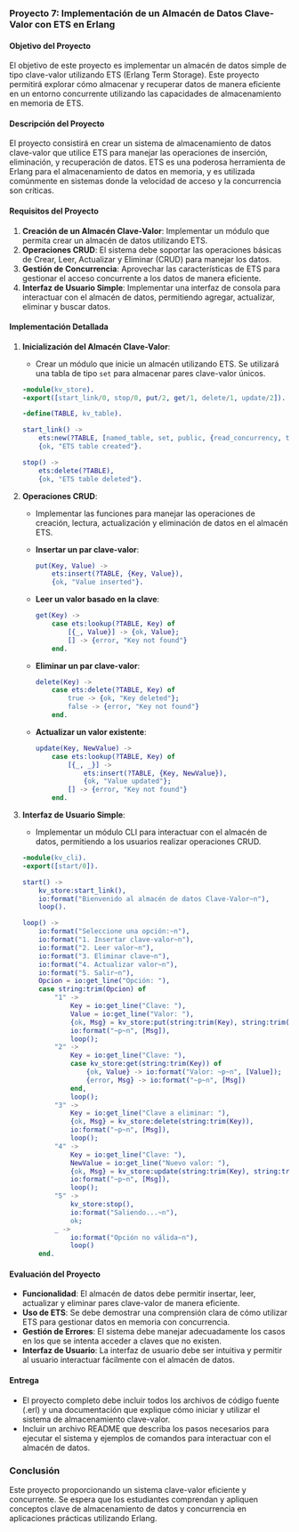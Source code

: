 
### Proyecto 7: Implementación de un Almacén de Datos Clave-Valor con ETS en Erlang

#### Objetivo del Proyecto

El objetivo de este proyecto es implementar un almacén de datos simple de tipo clave-valor utilizando ETS (Erlang Term Storage). Este proyecto permitirá explorar cómo almacenar y recuperar datos de manera eficiente en un entorno concurrente utilizando las capacidades de almacenamiento en memoria de ETS.

#### Descripción del Proyecto

El proyecto consistirá en crear un sistema de almacenamiento de datos clave-valor que utilice ETS para manejar las operaciones de inserción, eliminación, y recuperación de datos. ETS es una poderosa herramienta de Erlang para el almacenamiento de datos en memoria, y es utilizada comúnmente en sistemas donde la velocidad de acceso y la concurrencia son críticas.

#### Requisitos del Proyecto

1. **Creación de un Almacén Clave-Valor**: Implementar un módulo que permita crear un almacén de datos utilizando ETS.
2. **Operaciones CRUD**: El sistema debe soportar las operaciones básicas de Crear, Leer, Actualizar y Eliminar (CRUD) para manejar los datos.
3. **Gestión de Concurrencia**: Aprovechar las características de ETS para gestionar el acceso concurrente a los datos de manera eficiente.
4. **Interfaz de Usuario Simple**: Implementar una interfaz de consola para interactuar con el almacén de datos, permitiendo agregar, actualizar, eliminar y buscar datos.

#### Implementación Detallada

1. **Inicialización del Almacén Clave-Valor**:
   - Crear un módulo que inicie un almacén utilizando ETS. Se utilizará una tabla de tipo `set` para almacenar pares clave-valor únicos.

   ```erlang
   -module(kv_store).
   -export([start_link/0, stop/0, put/2, get/1, delete/1, update/2]).

   -define(TABLE, kv_table).

   start_link() ->
       ets:new(?TABLE, [named_table, set, public, {read_concurrency, true}, {write_concurrency, true}]),
       {ok, "ETS table created"}.

   stop() ->
       ets:delete(?TABLE),
       {ok, "ETS table deleted"}.
   ```

2. **Operaciones CRUD**:
   - Implementar las funciones para manejar las operaciones de creación, lectura, actualización y eliminación de datos en el almacén ETS.

   - **Insertar un par clave-valor**:
     ```erlang
     put(Key, Value) ->
         ets:insert(?TABLE, {Key, Value}),
         {ok, "Value inserted"}.
     ```

   - **Leer un valor basado en la clave**:
     ```erlang
     get(Key) ->
         case ets:lookup(?TABLE, Key) of
             [{_, Value}] -> {ok, Value};
             [] -> {error, "Key not found"}
         end.
     ```

   - **Eliminar un par clave-valor**:
     ```erlang
     delete(Key) ->
         case ets:delete(?TABLE, Key) of
             true -> {ok, "Key deleted"};
             false -> {error, "Key not found"}
         end.
     ```

   - **Actualizar un valor existente**:
     ```erlang
     update(Key, NewValue) ->
         case ets:lookup(?TABLE, Key) of
             [{_, _}] ->
                 ets:insert(?TABLE, {Key, NewValue}),
                 {ok, "Value updated"};
             [] -> {error, "Key not found"}
         end.
     ```

3. **Interfaz de Usuario Simple**:
   - Implementar un módulo CLI para interactuar con el almacén de datos, permitiendo a los usuarios realizar operaciones CRUD.

   ```erlang
   -module(kv_cli).
   -export([start/0]).

   start() ->
       kv_store:start_link(),
       io:format("Bienvenido al almacén de datos Clave-Valor~n"),
       loop().

   loop() ->
       io:format("Seleccione una opción:~n"),
       io:format("1. Insertar clave-valor~n"),
       io:format("2. Leer valor~n"),
       io:format("3. Eliminar clave~n"),
       io:format("4. Actualizar valor~n"),
       io:format("5. Salir~n"),
       Opcion = io:get_line("Opción: "),
       case string:trim(Opcion) of
           "1" ->
               Key = io:get_line("Clave: "),
               Value = io:get_line("Valor: "),
               {ok, Msg} = kv_store:put(string:trim(Key), string:trim(Value)),
               io:format("~p~n", [Msg]),
               loop();
           "2" ->
               Key = io:get_line("Clave: "),
               case kv_store:get(string:trim(Key)) of
                   {ok, Value} -> io:format("Valor: ~p~n", [Value]);
                   {error, Msg} -> io:format("~p~n", [Msg])
               end,
               loop();
           "3" ->
               Key = io:get_line("Clave a eliminar: "),
               {ok, Msg} = kv_store:delete(string:trim(Key)),
               io:format("~p~n", [Msg]),
               loop();
           "4" ->
               Key = io:get_line("Clave: "),
               NewValue = io:get_line("Nuevo valor: "),
               {ok, Msg} = kv_store:update(string:trim(Key), string:trim(NewValue)),
               io:format("~p~n", [Msg]),
               loop();
           "5" ->
               kv_store:stop(),
               io:format("Saliendo...~n"),
               ok;
           _ ->
               io:format("Opción no válida~n"),
               loop()
       end.
   ```

#### Evaluación del Proyecto

- **Funcionalidad**: El almacén de datos debe permitir insertar, leer, actualizar y eliminar pares clave-valor de manera eficiente.
- **Uso de ETS**: Se debe demostrar una comprensión clara de cómo utilizar ETS para gestionar datos en memoria con concurrencia.
- **Gestión de Errores**: El sistema debe manejar adecuadamente los casos en los que se intenta acceder a claves que no existen.
- **Interfaz de Usuario**: La interfaz de usuario debe ser intuitiva y permitir al usuario interactuar fácilmente con el almacén de datos.

#### Entrega

- El proyecto completo debe incluir todos los archivos de código fuente (.erl) y una documentación que explique cómo iniciar y utilizar el sistema de almacenamiento clave-valor.
- Incluir un archivo README que describa los pasos necesarios para ejecutar el sistema y ejemplos de comandos para interactuar con el almacén de datos.

### Conclusión

Este proyecto proporcionando un sistema clave-valor eficiente y concurrente. Se espera que los estudiantes comprendan y apliquen conceptos clave de almacenamiento de datos y concurrencia en aplicaciones prácticas utilizando Erlang.
